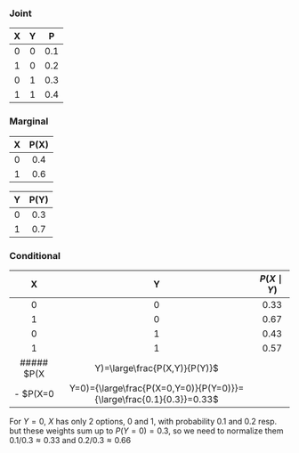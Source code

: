 ### Joint
|  X  |  Y  |  P  |
| :-: | :-: | :-: |
|  0  |  0  | 0.1 |
|  1  |  0  | 0.2 |
|  0  |  1  | 0.3 |
|  1  |  1  | 0.4 |
### Marginal
|  X  | P(X) |
| :-: | :--: |
|  0  | 0.4  |
|  1  | 0.6  |

|  Y  | P(Y) |
| :-: | :--: |
|  0  | 0.3  |
|  1  | 0.7  |
### Conditional
|  X  |  Y  | $P(X\mid Y)$ |
| :-: | :-: | :----------: |
|  0  |  0  |     0.33     |
|  1  |  0  |     0.67     |
|  0  |  1  |     0.43     |
|  1  |  1  |     0.57     |
##### $P(X|Y)=\large\frac{P(X,Y)}{P(Y)}$
- $P(X=0|Y=0)={\large\frac{P(X=0,Y=0)}{P(Y=0)}}={\large\frac{0.1}{0.3}}=0.33$
For $Y=0$, $X$ has only 2 options, $0$ and $1$, with probability $0.1$ and $0.2$ resp.
but these weights sum up to $P(Y=0)=0.3$, so we need to normalize them
$0.1/0.3\approx0.33$ and $0.2/0.3\approx0.66$

